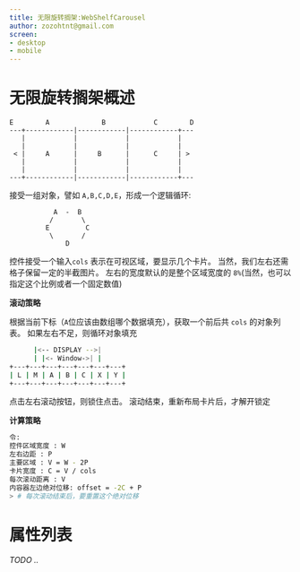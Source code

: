 ```yaml
---
title: 无限旋转搁架:WebShelfCarousel
author: zozohtnt@gmail.com
screen:
- desktop
- mobile
---
```


# 无限旋转搁架概述

```
E        A             B            C        D
---+------------|------------|------------+---
   |            |            |            |
   |            |            |            |
 < |     A      |     B      |      C     | >
   |            |            |            |
   |            |            |            |
---+------------|------------|------------+---
```

接受一组对象，譬如 `A,B,C,D,E`，形成一个逻辑循环:

```
           A  -  B
          /       \
         E         C
          \       / 
              D
```

控件接受一个输入`cols` 表示在可视区域，要显示几个卡片。
当然，我们左右还需格子保留一定的半截图片。
左右的宽度默认的是整个区域宽度的 `8%`(当然，也可以指定这个比例或者一个固定数值)

**滚动策略**

根据当前下标（`A`位应该由数组哪个数据填充），获取一个前后共 `cols` 的对象列表。
如果左右不足，则循环对象填充

```bash
      |<-- DISPLAY -->|  
      | |<- Window->| |
+---+---+---+---+---+---+---+
| L | M | A | B | C | X | Y |
+---+---+---+---+---+---+---+
```

点击左右滚动按钮，则锁住点击。
滚动结束，重新布局卡片后，才解开锁定

**计算策略**

```bash
令:
控件区域宽度 : W
左右边距 : P
主要区域 : V = W - 2P
卡片宽度 : C = V / cols
每次滚动距离 : V
内容器左边绝对位移: offset = -2C + P  
> # 每次滚动结束后，要重置这个绝对位移
```


# 属性列表

*TODO ..*
